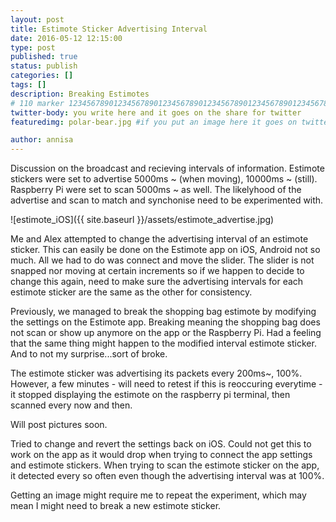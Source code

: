 ```yaml
---
layout: post
title: Estimote Sticker Advertising Interval
date: 2016-05-12 12:15:00
type: post
published: true
status: publish
categories: []
tags: []
description: Breaking Estimotes
# 110 marker 1234567890123456789012345678901234567890123456789012345678901234567890123456789012345678901234567890123456789
twitter-body: you write here and it goes on the share for twitter
featuredimg: polar-bear.jpg #if you put an image here it goes on twitter too

author: annisa
---
```


Discussion on the broadcast and recieving intervals of information. Estimote stickers were set to advertise 5000ms ~ (when moving), 10000ms ~ (still). Raspberry Pi were set to scan 5000ms ~ as well. The likelyhood of the advertise and scan to match and synchonise need to be experimented with. 

![estimote_iOS]({{ site.baseurl }}/assets/estimote_advertise.jpg)

Me and Alex attempted to change the advertising interval of an estimote sticker. This can easily be done on the Estimote app on iOS, Android not so much. All we had to do was connect and move the slider. The slider is not snapped nor moving at certain increments so if we happen to decide to change this again, need to make sure the advertising intervals for each estimote sticker are the same as the other for consistency. 

Previously, we managed to break the shopping bag estimote by modifying the settings on the Estimote app. Breaking meaning the shopping bag does not scan or show up anymore on the app or the Raspberry Pi. Had a feeling that the same thing might happen to the modified interval estimote sticker. And to not my surprise...sort of broke. 

The estimote sticker was advertising its packets every 200ms~, 100%. However, a few minutes - will need to retest if this is reoccuring everytime - it stopped displaying the estimote on the raspberry pi terminal, then scanned every now and then. 

Will post pictures soon. 

Tried to change and revert the settings back on iOS. Could not get this to work on the app as it would drop when trying to connect the app settings and estimote stickers. When trying to scan the estimote sticker on the app, it detected every so often even though the advertising interval was at 100%. 

Getting an image might require me to repeat the experiment, which may mean I might need to break a new estimote sticker. 

